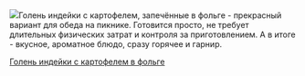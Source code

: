 <!--2025-05-10 04:23:18-->
<div class="yb">
  <div class="rss povarenok"><a href="https://www.povarenok.ru/recipes/show/182612/"><img src="https://www.povarenok.ru/data/cache/2025may/10/23/3175088_16048-640x480.jpg"></a>Голень индейки с картофелем, запечённые в фольге - прекрасный вариант для обеда на пикнике. Готовится просто, не требует длительных физических затрат и контроля за приготовлением. А в итоге - вкусное, ароматное блюдо, сразу горячее и гарнир. <p class="titl"><a href="https://www.povarenok.ru/recipes/show/182612/">Голень индейки с картофелем в фольге</a></p></div>
</div>
